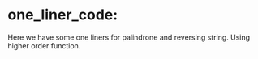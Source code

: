 # one_liner_code:
Here we have some one liners for palindrone and reversing string. Using higher order function.
